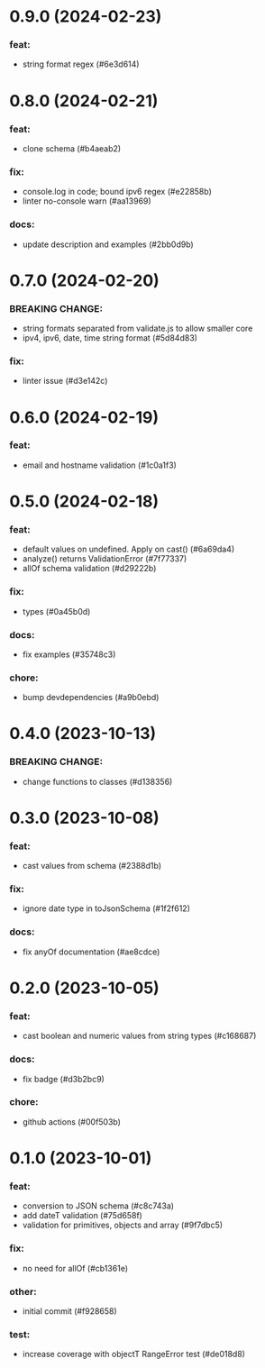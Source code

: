 # 0.9.0 (2024-02-23)

### feat:

- string format regex (#6e3d614)

# 0.8.0 (2024-02-21)

### feat:

- clone schema (#b4aeab2)

### fix:

- console.log in code; bound ipv6 regex (#e22858b)
- linter no-console warn (#aa13969)

### docs:

- update description and examples (#2bb0d9b)

# 0.7.0 (2024-02-20)

### BREAKING CHANGE:

- string formats separated from validate.js to allow smaller core
- ipv4, ipv6, date, time string format (#5d84d83)

### fix:

- linter issue (#d3e142c)

# 0.6.0 (2024-02-19)

### feat:

- email and hostname validation (#1c0a1f3)

# 0.5.0 (2024-02-18)

### feat:

- default values on undefined. Apply on cast() (#6a69da4)
- analyze() returns ValidationError (#7f77337)
- allOf schema validation (#d29222b)

### fix:

- types (#0a45b0d)

### docs:

- fix examples (#35748c3)

### chore:

- bump devdependencies (#a9b0ebd)

# 0.4.0 (2023-10-13)

### BREAKING CHANGE:

- change functions to classes (#d138356)

# 0.3.0 (2023-10-08)

### feat:

- cast values from schema (#2388d1b)

### fix:

- ignore date type in toJsonSchema (#1f2f612)

### docs:

- fix anyOf documentation (#ae8cdce)

# 0.2.0 (2023-10-05)

### feat:

- cast boolean and numeric values from string types (#c168687)

### docs:

- fix badge (#d3b2bc9)

### chore:

- github actions (#00f503b)

# 0.1.0 (2023-10-01)

### feat:

- conversion to JSON schema (#c8c743a)
- add dateT validation (#75d658f)
- validation for primitives, objects and array (#9f7dbc5)

### fix:

- no need for allOf (#cb1361e)

### other:

- initial commit (#f928658)

### test:

- increase coverage with objectT RangeError test (#de018d8)

